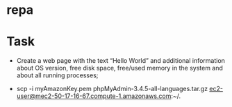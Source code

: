 # repa

# Task

- Create a web page with the text “Hello World” and additional information about OS version, free disk space,  free/used memory in the system and about all running processes;


- scp -i myAmazonKey.pem phpMyAdmin-3.4.5-all-languages.tar.gz ec2-user@mec2-50-17-16-67.compute-1.amazonaws.com:~/.